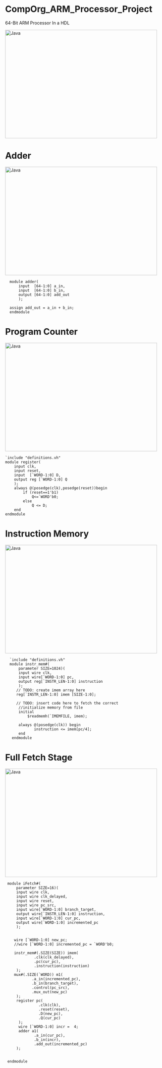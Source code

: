 # CompOrg_ARM_Processor_Project
64-Bit ARM Processor In a HDL

<img align="middle" alt="Java" width="490px" height="350px" src="https://github.com/user-attachments/assets/865e264c-a4e5-4c0f-a108-eae295db90f5"/>

# Adder
<img align="middle" alt="Java" width="490px" height="350px" src="https://github.com/user-attachments/assets/a2224ca3-151d-4e10-a6e9-98754c971059"/>
     
      module adder(
          input  [64-1:0] a_in,
          input  [64-1:0] b_in,
          output [64-1:0] add_out
          );
          
      assign add_out = a_in + b_in;
      endmodule



# Program Counter
<img align="middle" alt="Java" width="490px" height="350px" src="https://github.com/user-attachments/assets/e84dac18-cf48-40c5-bbc6-beba34a6e512"/>

   
    `include "definitions.vh"
    module register(
        input clk,
        input reset,
        input  [`WORD-1:0] D,
        output reg [`WORD-1:0] Q
        );
        always @(posedge(clk),posedge(reset))begin
            if (reset==1'b1)
                Q<=`WORD'b0;
            else
                Q <= D;
        end
    endmodule
# Instruction Memory
<img align="middle" alt="Java" width="490px" height="350px" src="https://github.com/user-attachments/assets/eb80d6c3-5f13-41a6-93d0-dd7cce7b9296"/>
   
   
   
      `include "definitions.vh"
      module instr_mem#(
          parameter SIZE=1024)(
          input wire clk,
          input wire[`WORD-1:0] pc,
          output reg[`INSTR_LEN-1:0] instruction
          );
      	 // TODO: create imem array here
      	 reg[`INSTR_LEN-1:0] imem [SIZE-1:0];
          
      	 // TODO: insert code here to fetch the correct
          //initialize memory from file
          initial
              $readmemh(`IMEMFILE, imem);
          
          always @(posedge(clk)) begin
                 instruction <= imem[pc/4];
          end
       endmodule
   
# Full Fetch Stage 
<img align="middle" alt="Java" width="490px" height="350px" src="https://github.com/user-attachments/assets/933a462f-5f76-4ba2-8644-0317bf8eb2bd"/>
     
     module iFetch#(
         parameter SIZE=16)(
         input wire clk,
         input wire clk_delayed,
         input wire reset,
         input wire pc_src,
         input wire[`WORD-1:0] branch_target,
         output wire[`INSTR_LEN-1:0] instruction,
         input wire[`WORD-1:0] cur_pc,
         output wire[`WORD-1:0] incremented_pc
         );
        
        
        wire [`WORD-1:0] new_pc;
        //wire [`WORD-1:0] incremented_pc = `WORD'b0;
       
        instr_mem#(.SIZE(SIZE)) imem(
                 .clk(clk_delayed),
                 .pc(cur_pc),
                 .instruction(instruction)
         );
        mux#(.SIZE(`WORD)) m1(
                .a_in(incremented_pc),
                .b_in(branch_target),
                .control(pc_src), 
                .mux_out(new_pc)
         );
         register pc(
                   .clk(clk),
                   .reset(reset),
                   .D(new_pc),
                   .Q(cur_pc)
          );
          wire [`WORD-1:0] incr =  4;
          adder a1(
                 .a_in(cur_pc),
                 .b_in(incr),
                 .add_out(incremented_pc)
         );
      
                           
     endmodule


